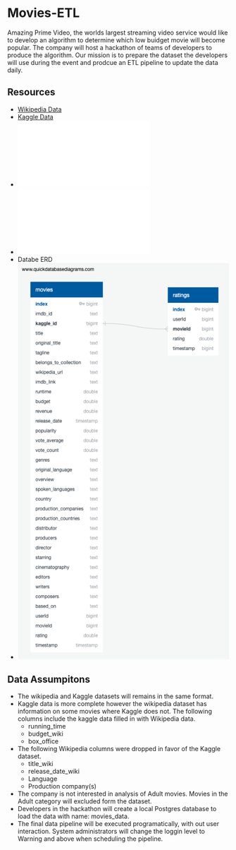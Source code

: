 # Movies-ETL
Amazing Prime Video, the worlds largest streaming video service would like to develop an algorithm to determine which low buidget movie will become popular. The company will host a hackathon of teams of developers to produce the algorithm. Our mission is to prepare the dataset the developers will use during the event and prodcue an ETL pipeline to update the data daily. 

## Resources
* [Wikipedia Data](https://courses.bootcampspot.com/courses/137/files/14478/download?wrap=1)
* [Kaggle Data](https://www.kaggle.com/account/login?returnUrl=%2Frounakbanik%2Fthe-movies-dataset%2Fdata)
* ![Challenge ETL Code](./challenge.py)
* ![Pipeline Log File](./etl.log)
* Databe ERD
* ![Movies Database ERD](./movies-etl.png)

## Data Assumpitons
* The wikipedia and Kaggle datasets will remains in the same format. 
* Kaggle data is more complete however the wikipedia dataset has information on some movies where Kaggle does not. The following columns include the kaggle data filled in with Wikipedia data.
  * running_time
  * budget_wiki
  * box_office
* The following Wikipedia columns were dropped in favor of the Kaggle dataset. 
  * title_wiki
  * release_date_wiki
  * Language
  * Production company(s) 
* The company is not interested in analysis of Adult movies. Movies in the Adult category will excluded form the dataset.
* Developers in the hackathon will create a local Postgres database to load the data with name: movies_data.
* The final data pipeline will be executed programatically, with out user interaction. System administrators will change the loggin level to Warning and above when scheduling the pipeline.

